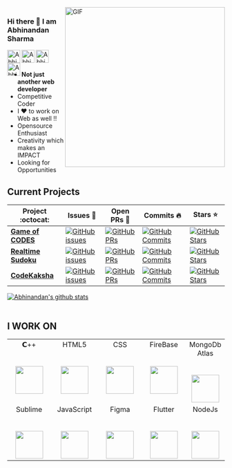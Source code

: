 <img align="right" alt="GIF"  width="370px" src="https://magiccopy.xyz/assets/images/hadder.gif" />

### Hi there 👋 I am Abhinandan Sharma
<a href="https://www.linkedin.com/in/abhinandan-sharma-0a2633175/">
  <img align="left" alt="Abhinanan's LinkdeIN" width="30px" height="30px" src="https://cdn.jsdelivr.net/npm/simple-icons@v3/icons/linkedin.svg" />
</a>
<a href="https://www.hackerrank.com/doomed_fellow">
  <img align="left" alt="Abhinandan's HackerRank" width="30px" height="30px" src="https://upload.wikimedia.org/wikipedia/commons/4/40/HackerRank_Icon-1000px.png" />
</a>
<a href="https://www.codechef.com/users/abhi__824__/">
  <img align="left" alt="Abhinandan's CodeChef" width="30px" height="30px" src="https://miro.medium.com/max/416/1*1W0-bbmt4iiEpp_pPrS0VQ.png" />
</a>
<a href="https://codeforces.com/profile/abdude824">
  <img align="left" alt="Abhinandan's Codeforces" width="30px" height="30px" src="https://lh3.googleusercontent.com/WsR_f03nbqW3qZjCZeXUYmnmhSWXo3hQhLX9hgl9QHydCgbXQi_VJeAwnmtuIgTHKdQ=s180-rw" />
</a>
</br>
</br>

- <strong>Not just another web developer</strong>
- Competitive Coder
- I ❤️ to work on Web as well !!
- Opensource Enthusiast
- Creativity which makes an IMPACT
- Looking for Opportunities


## Current Projects

|      Project :octocat:   |     Issues :bug:   | Open PRs :bell:  | Commits :fire:  | Stars :star: |
|-------------|-------------------|---|---|---|
| [**Game of CODES**](https://github.com/abhi-824/Game-of-CODES) | [![GitHub issues](https://img.shields.io/github/issues/abhi-824/Game-of-CODES?color=green&logo=github&style=flat)](https://github.com/abhi-824/Game-of-CODES/issues) | [![GitHub PRs](https://img.shields.io/github/issues-pr/abhi-824/Game-of-CODES?style=flat&logo=github)](https://github.com/abhi-824/Game-of-CODES/pulls)  | [![GitHub Commits](https://img.shields.io/github/commit-activity/y/abhi-824/Game-of-CODES?style=flat&color=critical&logo=github)](https://github.com/abhi-824/Game-of-CODES/commits/master)  |[![GitHub Stars](https://img.shields.io/github/stars/abhi-824/Game-of-CODES?style=social)](https://github.com/abhi-824/Game-of-CODES/stargazers) |
| [**Realtime Sudoku**](https://github.com/abhi-824/realtime-sudoku) | [![GitHub issues](https://img.shields.io/github/issues/abhi-824/realtime-sudoku?color=green&logo=github&style=flat)](https://github.com/abhi-824/realtime-sudoku/issues) | [![GitHub PRs](https://img.shields.io/github/issues-pr/abhi-824/realtime-sudoku?style=flat&logo=github)](https://github.com/abhi-824/realtime-sudoku/pulls)  | [![GitHub Commits](https://img.shields.io/github/commit-activity/y/abhi-824/realtime-sudoku?style=flat&color=critical&logo=github)](https://github.com/abhi-824/realtime-sudoku/commits/master)  |[![GitHub Stars](https://img.shields.io/github/stars/abhi-824/realtime-sudoku?style=social)](https://github.com/abhi-824/realtime-sudoku/stargazers) |
| [**CodeKaksha**](https://github.com/CodeKaksha/codekaksha_web) | [![GitHub issues](https://img.shields.io/github/issues/CodeKaksha/codekaksha_web?color=green&logo=github&style=flat)](https://github.com/CodeKaksha/codekaksha_web/issues) | [![GitHub PRs](https://img.shields.io/github/issues-pr/CodeKaksha/codekaksha_web?style=flat&logo=github)](https://github.com/CodeKaksha/codekaksha_web/pulls)  | [![GitHub Commits](https://img.shields.io/github/commit-activity/y/CodeKaksha/codekaksha_web?style=flat&color=critical&logo=github)](https://github.com/CodeKaksha/codekaksha_web/commits/master)  |[![GitHub Stars](https://img.shields.io/github/stars/CodeKaksha/codekaksha_web?style=social)](https://github.com/CodeKaksha/codekaksha_web/stargazers) |

[![Abhinandan's github stats](https://github-readme-stats.vercel.app/api?username=abhi-824)](https://github.com/abhi-824/github-readme-stats)
<br/>
<br/>

## I WORK ON 
<table>
  <tbody>
    <tr valign="top">
      <td width="25%" align="center">
        <span>𝗖++</span><br><br><br>
        <img height="64px" src="https://upload.wikimedia.org/wikipedia/commons/thumb/1/18/ISO_C%2B%2B_Logo.svg/800px-ISO_C%2B%2B_Logo.svg.png">
      </td>
      <td width="25%" align="center">
        <span>HTML5</span><br><br><br>
        <img height="64px" src="https://www.flaticon.com/svg/static/icons/svg/1216/1216733.svg">
      </td>
      <td width="25%" align="center">
        <span>CSS</span><br><br><br>
        <img height="64px" src="https://cdn.worldvectorlogo.com/logos/css3.svg">
      </td>
       <td width="25%" align="center">
        <span>FireBase</span><br><br><br>
        <img height="64px" src="https://img.icons8.com/color/452/firebase.png">
      </td>
       <td width="25%" align="center">
        <span>MongoDb Atlas</span><br><br><br>
        <img height="64px" src="https://cdn.iconscout.com/icon/free/png-512/mongodb-5-1175140.png">
      </td>
    </tr>
    <tr valign="top">
      <td width="25%" align="center">
        <span>Sublime</span><br><br><br>
        <img height="64px" src="https://cdn.worldvectorlogo.com/logos/sublime-text.svg">
      </td>
      <td width="25%" align="center">
        <span>JavaScript</span><br><br><br>
        <img height="64px" src="https://cdn.worldvectorlogo.com/logos/javascript.svg">
      </td>
      <td width="25%" align="center">
        <span>Figma</span><br><br><br>
        <img height="64px" src="https://cdn.iconscout.com/icon/free/png-512/figma-682083.png">
      </td>
       <td width="25%" align="center">
        <span>Flutter</span><br><br><br>
        <img height="64px" src="https://cdn.iconscout.com/icon/free/png-512/flutter-2038877-1720090.png">
      </td>
      <td width="25%" align="center">
        <span>NodeJs</span><br><br><br>
        <img height="64px" src="https://img.icons8.com/color/452/nodejs.png">
      </td>
      
  </tbody>
</table>


<!--
**abhi-824/abhi-824** is a ✨ _special_ ✨ repository because its `README.md` (this file) appears on your GitHub profile.

Here are some ideas to get you started:

- 🔭 I’m currently working on ...
- 🌱 I’m currently learning ...
- 👯 I’m looking to collaborate on ...
- 🤔 I’m looking for help with ...
- 💬 Ask me about ...
- 📫 How to reach me: ...
- 😄 Pronouns: ...
- ⚡ Fun fact: ...
-->
